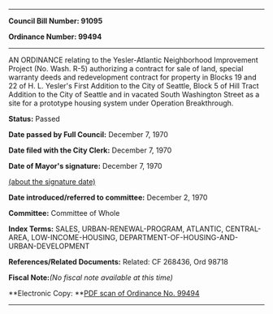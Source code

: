 

********

**Council Bill Number: 91095**
   
**Ordinance Number: 99494**
********

 AN ORDINANCE relating to the Yesler-Atlantic Neighborhood Improvement Project (No. Wash. R-5) authorizing a contract for sale of land, special warranty deeds and redevelopment contract for property in Blocks 19 and 22 of H. L. Yesler's First Addition to the City of Seattle, Block 5 of Hill Tract Addition to the City of Seattle and in vacated South Washington Street as a site for a prototype housing system under Operation Breakthrough.

**Status:** Passed
   
**Date passed by Full Council:** December 7, 1970
   
**Date filed with the City Clerk:** December 7, 1970
   
**Date of Mayor's signature:** December 7, 1970
   
[(about the signature date)](/~public/approvaldate.htm)
   
   
   
**Date introduced/referred to committee:** December 2, 1970
   
**Committee:** Committee of Whole
   
   
**Index Terms:** SALES, URBAN-RENEWAL-PROGRAM, ATLANTIC, CENTRAL-AREA, LOW-INCOME-HOUSING, DEPARTMENT-OF-HOUSING-AND-URBAN-DEVELOPMENT

**References/Related Documents:** Related: CF 268436, Ord 98718

**Fiscal Note:**_(No fiscal note available at this time)_

**Electronic Copy: **[PDF scan of Ordinance No. 99494](/~archives/Ordinances/Ord_99494.pdf)

********

